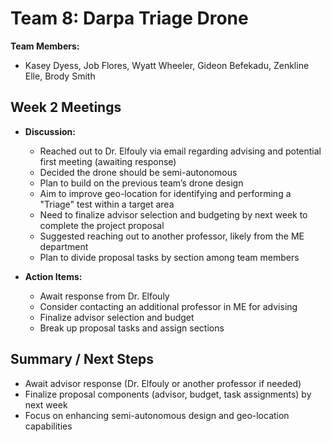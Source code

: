 # Team 8: Darpa Triage Drone

**Team Members:**    
- Kasey Dyess, Job Flores, Wyatt Wheeler, Gideon Befekadu, Zenkline Elle, Brody Smith  

## Week 2 Meetings
-  **Discussion:**
    - Reached out to Dr. Elfouly via email regarding advising and potential first meeting (awaiting response)
    - Decided the drone should be semi-autonomous
    - Plan to build on the previous team’s drone design
    - Aim to improve geo-location for identifying and performing a "Triage" test within a target area
    - Need to finalize advisor selection and budgeting by next week to complete the project proposal
    - Suggested reaching out to another professor, likely from the ME department
    - Plan to divide proposal tasks by section among team members

-  **Action Items:**
    - Await response from Dr. Elfouly
    - Consider contacting an additional professor in ME for advising
    - Finalize advisor selection and budget
    - Break up proposal tasks and assign sections


## Summary / Next Steps
- Await advisor response (Dr. Elfouly or another professor if needed)
- Finalize proposal components (advisor, budget, task assignments) by next week
- Focus on enhancing semi-autonomous design and geo-location capabilities
